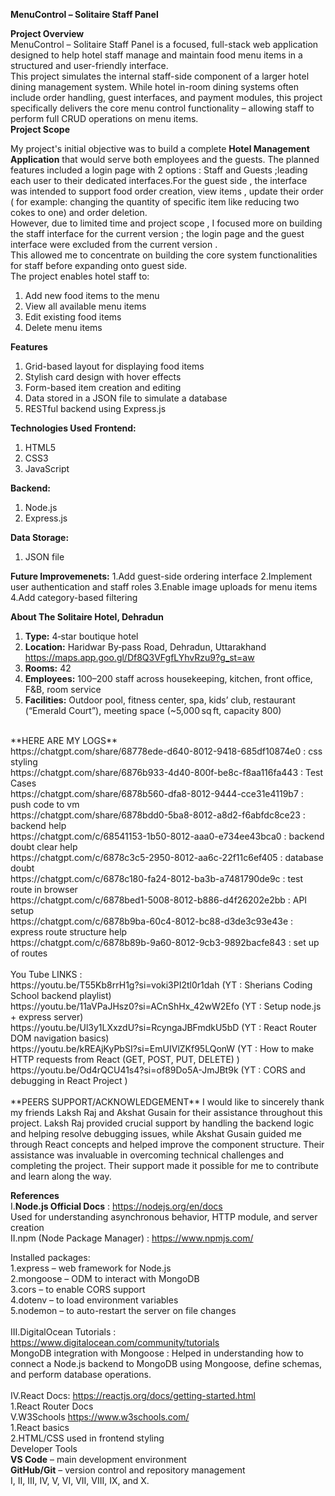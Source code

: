 **MenuControl – Solitaire Staff Panel**

 **Project Overview**<br>
MenuControl – Solitaire Staff Panel is a focused, full-stack web application designed to help hotel staff manage and maintain food menu items in a structured and user-friendly interface.
<br>
This project simulates the internal staff-side component of a larger hotel dining management system. While hotel in-room dining systems often include order handling, guest interfaces, and payment modules, 
this project specifically delivers the core menu control functionality – allowing staff to perform full CRUD operations on menu items.
<br>
 **Project Scope**<br>

My project's initial objective was to build a complete **Hotel Management Application** that would serve both employees and the guests. The planned features included a login page with 2 options : Staff and Guests ;leading each user to their dedicated interfaces.For the guest side , the interface was intended to support food order creation, view items , update their order ( for example: changing the quantity of specific item like reducing  two cokes to one) and order deletion.<br>
However, due to limited time and project scope , I focused more on building the staff interface for the current version ; the login page and the guest interface were excluded from the current version .<br>
This allowed me to concentrate on building the core system functionalities for staff before expanding onto guest side.
<br>
The project enables hotel staff to:<br>
1. Add new food items to the menu
2. View all available menu items
3. Edit existing food items
4. Delete menu items
   
**Features**
1. Grid-based layout for displaying food items
2. Stylish card design with hover effects
3. Form-based item creation and editing
4. Data stored in a JSON file to simulate a database
5. RESTful backend using Express.js

**Technologies Used**
**Frontend:**
1. HTML5
2. CSS3
3. JavaScript

**Backend:**
1. Node.js
2. Express.js

**Data Storage:**
1. JSON file

**Future Improvemenets:**
1.Add guest-side ordering interface
2.Implement user authentication and staff roles
3.Enable image uploads for menu items
4.Add category-based filtering

**About The Solitaire Hotel, Dehradun**

1. **Type:** 4‑star boutique hotel  
2. **Location:** Haridwar By‑pass Road, Dehradun, Uttarakhand
   https://maps.app.goo.gl/Df8Q3VFgfLYhvRzu9?g_st=aw
3. **Rooms:** 42  
4. **Employees:** 100–200 staff across housekeeping, kitchen, front office, F&B, room service  
5. **Facilities:** Outdoor pool, fitness center, spa, kids’ club, restaurant (“Emerald Court”), meeting space (~5,000 sq ft, capacity 800)


<br>
**HERE ARE MY LOGS**
<br>
https://chatgpt.com/share/68778ede-d640-8012-9418-685df10874e0 : css styling<br>
https://chatgpt.com/share/6876b933-4d40-800f-be8c-f8aa116fa443 : Test Cases<br>
https://chatgpt.com/share/6878b560-dfa8-8012-9444-cce31e4119b7 : push code to vm<br>
https://chatgpt.com/share/6878bdd0-5ba8-8012-a8d2-f6abfdc8ce23 : backend help<br>
https://chatgpt.com/c/68541153-1b50-8012-aaa0-e734ee43bca0 : backend doubt clear help<br>
https://chatgpt.com/c/6878c3c5-2950-8012-aa6c-22f11c6ef405 : database doubt<br>
https://chatgpt.com/c/6878c180-fa24-8012-ba3b-a7481790de9c : test route in browser<br>
https://chatgpt.com/c/6878bed1-5008-8012-b886-d4f26202e2bb : API setup<br>
https://chatgpt.com/c/6878b9ba-60c4-8012-bc88-d3de3c93e43e : express route structure help<br>
https://chatgpt.com/c/6878b89b-9a60-8012-9cb3-9892bacfe843 : set up of routes <br>
<br>
You Tube LINKS : <br>
https://youtu.be/T55Kb8rrH1g?si=voki3PI2tl0r1dah (YT : Sherians Coding School backend playlist)<br>
https://youtu.be/11aVPaJHsz0?si=ACnShHx_42wW2Efo (YT : Setup node.js + express server)<br>
https://youtu.be/Ul3y1LXxzdU?si=RcyngaJBFmdkU5bD (YT : React Router DOM navigation basics)<br>
https://youtu.be/kREAjKyPbSI?si=EmUIVlZKf95LQonW (YT : How to make HTTP requests from React (GET, POST, PUT, DELETE) )<br>
https://youtu.be/Od4rQCU41s4?si=of89Do5A-JmJBt9k (YT : CORS and debugging in React Project ) <br>

<br>
**PEERS SUPPORT/ACKNOWLEDGEMENT**
I would like to sincerely thank my friends Laksh Raj and Akshat Gusain for their assistance throughout this project. Laksh Raj provided crucial support by handling the backend logic and helping resolve debugging issues, while Akshat Gusain guided me through React concepts and helped improve the component structure. Their assistance was invaluable in overcoming technical challenges and completing the project. Their support made it possible for me to contribute and learn along the way.
<br>

**References**
<br>
I.**Node.js Official Docs** : https://nodejs.org/en/docs  <br>
Used for understanding asynchronous behavior, HTTP module, and server creation
<br>
II.npm (Node Package Manager) : https://www.npmjs.com/  <br>

Installed packages:  <br>
1.express – web framework for Node.js  <br>
2.mongoose – ODM to interact with MongoDB  <br>
3.cors – to enable CORS support  <br>
4.dotenv – to load environment variables  <br>
5.nodemon – to auto-restart the server on file changes  <br>
<br>
III.DigitalOcean Tutorials : https://www.digitalocean.com/community/tutorials<br>
MongoDB integration with Mongoose : Helped in understanding how to connect a Node.js backend to MongoDB using Mongoose, define schemas, and perform database operations.<br>
<br>
IV.React Docs: https://reactjs.org/docs/getting-started.html
<br>
1.React Router Docs
<br>
V.W3Schools 
https://www.w3schools.com/  
1.React basics  <br>
2.HTML/CSS used in frontend styling  <br>
 Developer Tools   
**VS Code** – main development environment  
**GitHub/Git** – version control and repository management  
I, II, III, IV, V, VI, VII, VIII, IX, and X. 

